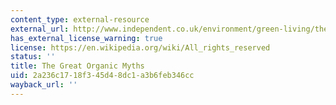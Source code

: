 ```yaml
---
content_type: external-resource
external_url: http://www.independent.co.uk/environment/green-living/the-great-organic-myths-why-organic-foods-are-an-indulgence-the-world-cant-afford-818585.html
has_external_license_warning: true
license: https://en.wikipedia.org/wiki/All_rights_reserved
status: ''
title: The Great Organic Myths
uid: 2a236c17-18f3-45d4-8dc1-a3b6feb346cc
wayback_url: ''
---
```


